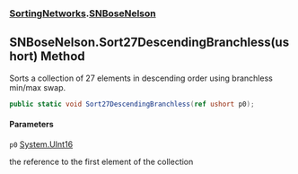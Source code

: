 ### [SortingNetworks](SortingNetworks.md 'SortingNetworks').[SNBoseNelson](SortingNetworks.SNBoseNelson.md 'SortingNetworks.SNBoseNelson')

## SNBoseNelson.Sort27DescendingBranchless(ushort) Method

Sorts a collection of 27 elements in descending order using branchless min/max swap.

```csharp
public static void Sort27DescendingBranchless(ref ushort p0);
```
#### Parameters

<a name='SortingNetworks.SNBoseNelson.Sort27DescendingBranchless(ushort).p0'></a>

`p0` [System.UInt16](https://docs.microsoft.com/en-us/dotnet/api/System.UInt16 'System.UInt16')

the reference to the first element of the collection